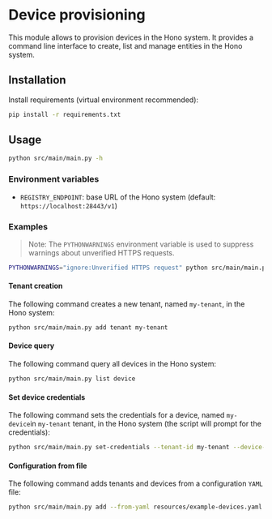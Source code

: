# Device provisioning

This module allows to provision devices in the Hono system. It provides a command line interface to create, list and manage entities in the Hono system.

## Installation

Install requirements (virtual environment recommended):

```bash
pip install -r requirements.txt
```

## Usage

```bash
python src/main/main.py -h
```

### Environment variables

- `REGISTRY_ENDPOINT`: base URL of the Hono system (default: `https://localhost:28443/v1`)

### Examples

> Note: The `PYTHONWARNINGS` environment variable is used to suppress warnings about unverified HTTPS requests.

```bash
PYTHONWARNINGS="ignore:Unverified HTTPS request" python src/main/main.py ...
```

#### Tenant creation

The following command creates a new tenant, named `my-tenant`, in the Hono system:

```bash
python src/main/main.py add tenant my-tenant
```

#### Device query

The following command query all devices in the Hono system:

```bash
python src/main/main.py list device
```

#### Set device credentials

The following command sets the credentials for a device, named `my-device`in  `my-tenant` tenant, in the Hono system (the script will prompt for the credentials):

```bash
python src/main/main.py set-credentials --tenant-id my-tenant --device-id my-device
```

#### Configuration from file

The following command adds tenants and devices from a configuration `YAML` file:

```bash
python src/main/main.py add --from-yaml resources/example-devices.yaml
```
